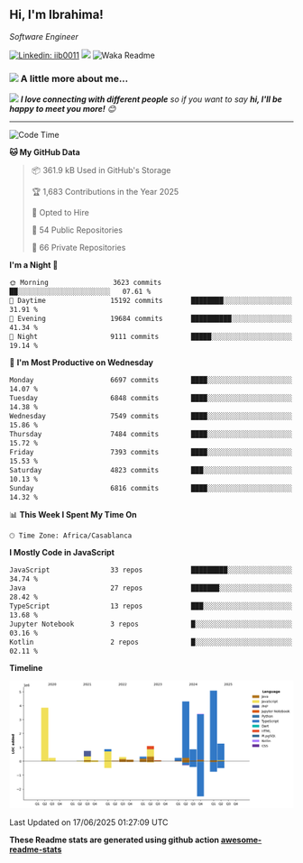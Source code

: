 <h2>Hi, I'm Ibrahima! </h2>
<p><em>Software Engineer 
</em></p>


[![Linkedin: iib0011](https://img.shields.io/badge/-iib0011-blue?style=flat-square&logo=Linkedin&logoColor=white&link=https://www.linkedin.com/in/iib0011/)](https://www.linkedin.com/in/iib0011/)
![](https://visitor-badge.glitch.me/badge?page_id=iib0011)
![Waka Readme](https://github.com/iib0011/iib0011/workflows/Waka%20Readme/badge.svg)


### <img src="https://media.giphy.com/media/VgCDAzcKvsR6OM0uWg/giphy.gif" width="50"> A little more about me...  


<img src="https://media.giphy.com/media/LnQjpWaON8nhr21vNW/giphy.gif" width="60"> <em><b>I love connecting with different people</b> so if you want to say <b>hi, I'll be happy to meet you more!</b> 😊</em>

---
<!--START_SECTION:waka-->
![Code Time](http://img.shields.io/badge/Code%20Time-4%2C966%20hrs%2058%20mins-blue)

**🐱 My GitHub Data** 

> 📦 361.9 kB Used in GitHub's Storage 
 > 
> 🏆 1,683 Contributions in the Year 2025
 > 
> 💼 Opted to Hire
 > 
> 📜 54 Public Repositories 
 > 
> 🔑 66 Private Repositories 
 > 
**I'm a Night 🦉** 

```text
🌞 Morning                3623 commits        ██░░░░░░░░░░░░░░░░░░░░░░░   07.61 % 
🌆 Daytime                15192 commits       ████████░░░░░░░░░░░░░░░░░   31.91 % 
🌃 Evening                19684 commits       ██████████░░░░░░░░░░░░░░░   41.34 % 
🌙 Night                  9111 commits        █████░░░░░░░░░░░░░░░░░░░░   19.14 % 
```
📅 **I'm Most Productive on Wednesday** 

```text
Monday                   6697 commits        ████░░░░░░░░░░░░░░░░░░░░░   14.07 % 
Tuesday                  6848 commits        ████░░░░░░░░░░░░░░░░░░░░░   14.38 % 
Wednesday                7549 commits        ████░░░░░░░░░░░░░░░░░░░░░   15.86 % 
Thursday                 7484 commits        ████░░░░░░░░░░░░░░░░░░░░░   15.72 % 
Friday                   7393 commits        ████░░░░░░░░░░░░░░░░░░░░░   15.53 % 
Saturday                 4823 commits        ███░░░░░░░░░░░░░░░░░░░░░░   10.13 % 
Sunday                   6816 commits        ████░░░░░░░░░░░░░░░░░░░░░   14.32 % 
```


📊 **This Week I Spent My Time On** 

```text
🕑︎ Time Zone: Africa/Casablanca
```

**I Mostly Code in JavaScript** 

```text
JavaScript               33 repos            █████████░░░░░░░░░░░░░░░░   34.74 % 
Java                     27 repos            ███████░░░░░░░░░░░░░░░░░░   28.42 % 
TypeScript               13 repos            ███░░░░░░░░░░░░░░░░░░░░░░   13.68 % 
Jupyter Notebook         3 repos             █░░░░░░░░░░░░░░░░░░░░░░░░   03.16 % 
Kotlin                   2 repos             █░░░░░░░░░░░░░░░░░░░░░░░░   02.11 % 
```



**Timeline**

![Lines of Code chart](https://raw.githubusercontent.com/iib0011/iib0011/master/assets/bar_graph.png)


 Last Updated on 17/06/2025 01:27:09 UTC
<!--END_SECTION:waka-->

**These Readme stats are generated using github action [awesome-readme-stats](https://github.com/iib0011/waka-readme-stats)**
